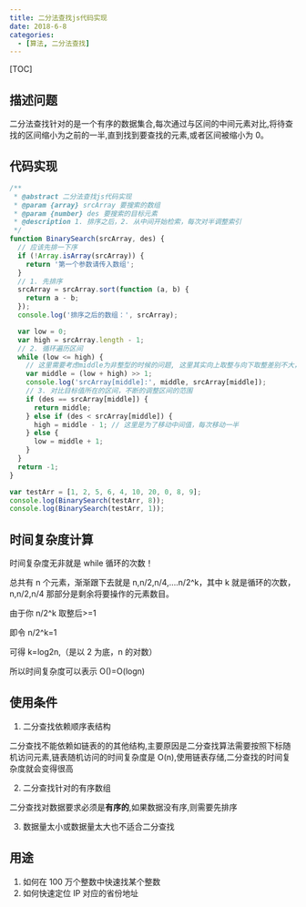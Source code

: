 ```yaml
---
title: 二分法查找js代码实现
date: 2018-6-8
categories:
  - [算法, 二分法查找]
---
```


[TOC]

## 描述问题

二分法查找针对的是一个有序的数据集合,每次通过与区间的中间元素对比,将待查找的区间缩小为之前的一半,直到找到要查找的元素,或者区间被缩小为 0。

## 代码实现

```js
/**
 * @abstract 二分法查找js代码实现
 * @param {array} srcArray 要搜索的数组
 * @param {number} des 要搜索的目标元素
 * @description 1. 排序之后，2. 从中间开始检索，每次对半调整索引
 */
function BinarySearch(srcArray, des) {
  // 应该先排一下序
  if (!Array.isArray(srcArray)) {
    return '第一个参数请传入数组';
  }
  // 1. 先排序
  srcArray = srcArray.sort(function (a, b) {
    return a - b;
  });
  console.log('排序之后的数组：', srcArray);

  var low = 0;
  var high = srcArray.length - 1;
  // 2. 循环遍历区间
  while (low <= high) {
    // 这里需要考虑middle为非整型的时候的问题, 这里其实向上取整与向下取整差别不大，查找的次数随机
    var middle = (low + high) >> 1;
    console.log('srcArray[middle]:', middle, srcArray[middle]);
    // 3. 对比目标值所在的区间，不断的调整区间的范围
    if (des == srcArray[middle]) {
      return middle;
    } else if (des < srcArray[middle]) {
      high = middle - 1; // 这里是为了移动中间值，每次移动一半
    } else {
      low = middle + 1;
    }
  }
  return -1;
}

var testArr = [1, 2, 5, 6, 4, 10, 20, 0, 8, 9];
console.log(BinarySearch(testArr, 8));
console.log(BinarySearch(testArr, 1));
```

## 时间复杂度计算

时间复杂度无非就是 while 循环的次数！

总共有 n 个元素，渐渐跟下去就是 n,n/2,n/4,….n/2^k，其中 k 就是循环的次数，n,n/2,n/4 那部分是剩余将要操作的元素数目。

由于你 n/2^k 取整后>=1

即令 n/2^k=1

可得 k=log2n,（是以 2 为底，n 的对数）

所以时间复杂度可以表示 O()=O(logn)

## 使用条件

1. 二分查找依赖顺序表结构

二分查找不能依赖如链表的的其他结构,主要原因是二分查找算法需要按照下标随机访问元素,链表随机访问的时间复杂度是 O(n),使用链表存储,二分查找的时间复杂度就会变得很高

2. 二分查找针对的有序数组

二分查找对数据要求必须是**有序的**,如果数据没有序,则需要先排序

3. 数据量太小或数据量太大也不适合二分查找

## 用途

1. 如何在 100 万个整数中快速找某个整数
2. 如何快速定位 IP 对应的省份地址
